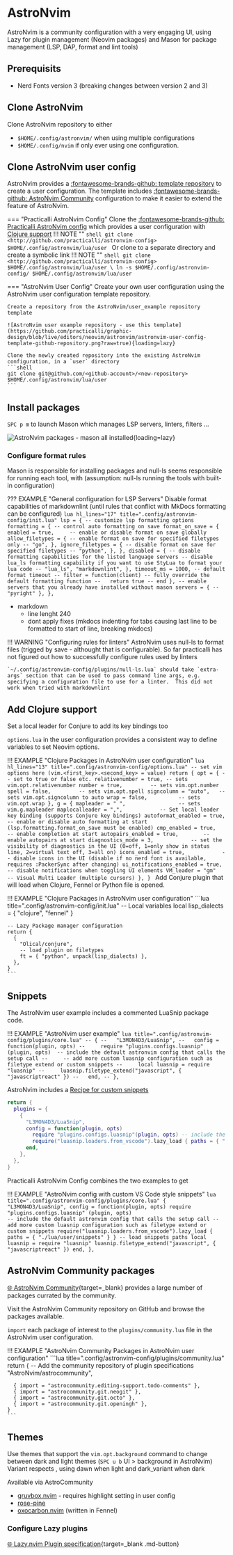 # AstroNvim

AstroNvim is a community configuration with a very engaging UI, using Lazy for plugin management (Neovim packages) and Mason for package management (LSP, DAP, format and lint tools)

## Prerequisits

- Nerd Fonts version 3 (breaking changes between version 2 and 3)

## Clone AstroNvim

Clone AstroNvim repository to either

- `$HOME/.config/astronvim/` when using multiple configurations 
- `$HOME/.config/nvim` if only ever using one configuration.

## Clone AstroNvim user config

AstroNvim provides a [:fontawesome-brands-github: template repository](https://github.com/AstroNvim/user_example) to create a user configuration. The template includes [:fontawesome-brands-github: AstroNvim Community](https://github.com/AstroNvim/user_example) configuration to make it easier to extend the feature of AstroNvim.

=== "Practicalli AstroNvim Config"
    Clone the [:fontawesome-brands-github: Practicalli AstroNvim config](https://github.com/practicalli/astronvim-config) which provides a user configuration with [Clojure support](clojure.md)
    !!! NOTE ""
        ```shell
        git clone <http://github.com/practicalli/astronvim-config> $HOME/.config/astronvim/lua/user
        ```
    Or clone to a separate directory and create a symbolic link 
    !!! NOTE ""
        ```shell
        git clone <http://github.com/practicalli/astronvim-config> $HOME/.config/astronvim/lua/user \
        ln -s $HOME/.config/astronvim-config/ $HOME/.config/astronvim/lua/user
        ```

=== "AstroNvim User Config"
    Create your own user configuration using the AstroNvim user configuration template repository.

    Create a repository from the AstroNvim/user_example repository template

    ![AstroNvim user example repository - use this template](https://github.com/practicalli/graphic-design/blob/live/editors/neovim/astronvim/astronvim-user-config-template-github-repository.png?raw=true){loading=lazy}

    Clone the newly created repository into the existing AstroNvim configuration, in a `user` directory
    ```shell
    git clone git@github.com/<github-account>/<new-repository> $HOME/.config/astronvim/lua/user
    ```

## Install packages

`SPC p m` to launch Mason which manages LSP servers, linters, filters ...

![AstroNvim packages - mason all installed](https://github.com/practicalli/graphic-design/blob/live/editors/neovim/astronvim/astronvim-packages-mason-installed-all.png?raw=true){loading=lazy}


### Configure format rules

Mason is responsible for installing packages and null-ls seems responsible for running each tool, with (assumption: null-ls running the tools with built-in configuration)

??? EXAMPLE "General configuration for LSP Servers"
    Disable format capabilities of markdownlint (until rules that conflict with MkDocs formatting can be configured) 
    ```lua hl_lines="17" title=".config/astronvim-config/init.lua"
      lsp = {
        -- customize lsp formatting options
        formatting = {
          -- control auto formatting on save
          format_on_save = {
            enabled = true,     -- enable or disable format on save globally
            allow_filetypes = { -- enable format on save for specified filetypes only
              -- "go",
            },
            ignore_filetypes = { -- disable format on save for specified filetypes
              -- "python",
            },
          },
          disabled = { -- disable formatting capabilities for the listed language servers
            -- disable lua_ls formatting capability if you want to use StyLua to format your lua code
            -- "lua_ls",
            "markdownlint",
          },
          timeout_ms = 1000, -- default format timeout
          -- filter = function(client) -- fully override the default formatting function
          --   return true
          -- end
        },
        -- enable servers that you already have installed without mason
        servers = {
          -- "pyright"
        },
      },
    ```


- markdown
  - line lenght 240
  - dont apply fixes (mkdocs indenting for tabs causing last line to be formatted to start of line, breaking mkdocs)

!!! WARNING "Configuring rules for linters"
    AstroNvim uses null-ls to format files (trigged by save - althought that is configurable).  So far practicalli has not figured out how to successfully configure rules used by linters

    `~/.config/astronvim-config/plugins/null-ls.lua` should take `extra-args` section that can be used to pass command line args, e.g. specifying a configuration file to use for a linter.  This did not work when tried with markdownlint 

## Add Clojure support

Set a local leader for Conjure to add its key bindings too

`options.lua` in the user configuration provides a consistent way to define variables to set Neovim options.

!!! EXAMPLE "Clojure Packages in AstroNvim user configuration"
    ```lua hl_lines="13" title=".config/astronvim-config/options.lua"
    -- set vim options here (vim.<first_key>.<second_key> = value)
    return {
      opt = {
        -- set to true or false etc.
        relativenumber = true, -- sets vim.opt.relativenumber
        number = true,         -- sets vim.opt.number
        spell = false,         -- sets vim.opt.spell
        signcolumn = "auto",   -- sets vim.opt.signcolumn to auto
        wrap = false,          -- sets vim.opt.wrap
      },
      g = {
        mapleader = " ",                 -- sets vim.g.mapleader
        maplocalleader = ",",            -- Set local leader key binding (supports Conjure key bindings)
        autoformat_enabled = true,       -- enable or disable auto formatting at start (lsp.formatting.format_on_save must be enabled)
        cmp_enabled = true,              -- enable completion at start
        autopairs_enabled = true,        -- enable autopairs at start
        diagnostics_mode = 3,            -- set the visibility of diagnostics in the UI (0=off, 1=only show in status line, 2=virtual text off, 3=all on)
        icons_enabled = true,            -- disable icons in the UI (disable if no nerd font is available, requires :PackerSync after changing)
        ui_notifications_enabled = true, -- disable notifications when toggling UI elements
        VM_leader = "gm"                 -- Visual Multi Leader (multiple cursors)
      },
    }
    ```
Add Conjure plugin that will load when Clojure, Fennel or Python file is opened.

!!! EXAMPLE "Clojure Packages in AstroNvim user configuration"
    ```lua title=".config/astronvim-config/init.lua"
    -- Local variables
    local lisp_dialects = { "clojure", "fennel" }
    
    -- Lazy Package manager configuration
    return {
      {
        "Olical/conjure",
        -- load plugin on filetypes
        ft = { "python", unpack(lisp_dialects) },
      },
    }
    ```

## Snippets

The AstroNvim user example includes a commented LuaSnip package code.

!!! EXAMPLE "AstroNvim user example"
    ```lua title=".config/astronvim-config/plugins/core.lua"
      -- {
      --   "L3MON4D3/LuaSnip",
      --   config = function(plugin, opts)
      --     require "plugins.configs.luasnip" (plugin, opts)  -- include the default astronvim config that calls the setup call
      --     -- add more custom luasnip configuration such as filetype extend or custom snippets
      --     local luasnip = require "luasnip"
      --     luasnip.filetype_extend("javascript", { "javascriptreact" })
      --   end,
      -- },
    ```

AstroNvim includes a [Recipe for custom snippets](https://astronvim.com/Recipes/snippets)

```lua
return {
  plugins = {
    {
      "L3MON4D3/LuaSnip",
      config = function(plugin, opts)
        require "plugins.configs.luasnip"(plugin, opts) -- include the default astronvim config that calls the setup call
        require("luasnip.loaders.from_vscode").lazy_load { paths = { "./lua/user/snippets" } } -- load snippets paths
      end,
    },
  },
}
```

Practicalli AstroNvim Config combines the two examples to get

!!! EXAMPLE "AstroNvim config with custom VS Code style snippets"
    ```lua title=".config/astronvim-config/plugins/core.lua"
      {
        "L3MON4D3/LuaSnip",
        config = function(plugin, opts)
          require "plugins.configs.luasnip" (plugin, opts)                                       -- include the default astronvim config that calls the setup call
          -- add more custom luasnip configuration such as filetype extend or custom snippets
          require("luasnip.loaders.from_vscode").lazy_load { paths = { "./lua/user/snippets" } } -- load snippets paths
          local luasnip = require "luasnip"
          luasnip.filetype_extend("javascript", { "javascriptreact" })
        end,
      },
    ```


## AstroNvim Community packages

[:globe_with_meridians: AstroNvim Community](https://github.com/AstroNvim/astrocommunity){target=\_blank} provides a large number of packages currated by the community.

Visit the AstroNvim Community repository on GitHub and browse the packages available.

`import` each package of interest to the `plugins/community.lua` file in the AstroNvim user configuration.

!!! EXAMPLE "AstroNvim Community Packages in AstroNvim user configuration"
    ```lua title=".config/astronvim-config/plugins/community.lua"
    return {
      -- Add the community repository of plugin specifications
      "AstroNvim/astrocommunity",
    
      { import = "astrocommunity.editing-support.todo-comments" },
      { import = "astrocommunity.git.neogit" },
      { import = "astrocommunity.git.octo" },
      { import = "astrocommunity.git.openingh" },
    }
    ```


## Themes

Use themes that support the `vim.opt.background` command to change between dark and light themes (`SPC u b` UI > background in AstroNvim)
Variant respects , using dawn when light and dark_variant when dark

Available via AstroCommunity

- [gruvbox.nvim](https://github.com/ellisonleao/gruvbox.nvim/) - requires highlight setting in user config
- [rose-pine](https://github.com/rose-pine/neovim)
- [oxocarbon.nvim](https://github.com/nyoom-engineering/oxocarbon.nvim) (written in Fennel)


### Configure Lazy plugins

[:globe_with_meridians: Lazy.nvim Plugin specification](https://github.com/folke/lazy.nvim#-plugin-spec){target=_blank .md-button}
